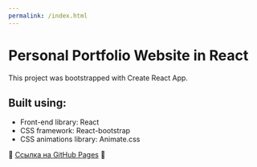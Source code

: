 ```yaml
---
permalink: /index.html
---
```


# Personal Portfolio Website in React

This project was bootstrapped with Create React App.

## Built using:

- Front-end library: React
- CSS framework: React-bootstrap
- CSS animations library: Animate.css

🔗 [Ссылка на GitHub Pages](https://mari54.github.io/icreate/) 🔗
